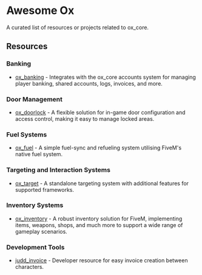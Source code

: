# Awesome Ox
A curated list of resources or projects related to ox_core.

## Resources

### Banking

- [ox_banking](https://github.com/overextended/ox_banking) - Integrates with the ox_core accounts system for managing player banking, shared accounts, logs, invoices, and more.

### Door Management

- [ox_doorlock](https://github.com/overextended/ox_doorlock) - A flexible solution for in-game door configuration and access control, making it easy to manage locked areas.

### Fuel Systems

- [ox_fuel](https://github.com/overextended/ox_fuel) - A simple fuel-sync and refueling system utilising FiveM's native fuel system.

### Targeting and Interaction Systems

- [ox_target](https://github.com/overextended/ox_target) - A standalone targeting system with additional features for supported frameworks.

### Inventory Systems

- [ox_inventory](https://github.com/overextended/ox_inventory) - A robust inventory solution for FiveM, implementing items, weapons, shops, and much more to support a wide range of gameplay scenarios.

### Development Tools

- [judd_invoice](https://github.com/juddisjudd/judd_invoice) - Developer resource for easy invoice creation between characters.
